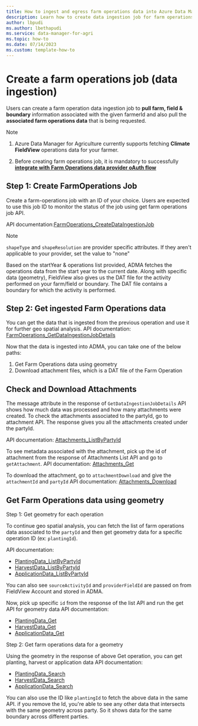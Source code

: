```yaml
---
title: How to ingest and egress farm operations data into Azure Data Manager for Agriculture
description: Learn how to create data ingestion job for farm operations data and to egress the same
author: lbpudi
ms.author: lbethapudi
ms.service: data-manager-for-agri
ms.topic: how-to
ms.date: 07/14/2023
ms.custom: template-how-to
---
```

# Create a farm operations job (data ingestion)
Users can create a farm operation data ingestion job to **pull farm, field & boundary** information associated with the given farmerId and also pull the **associated farm operations data** that is being requested.

> [!NOTE]
>
> 1. Azure Data Manager for Agriculture currently supports fetching **Climate FieldView** operations data for your farmer.
>
> 2. Before creating farm operations job, it is mandatory to successfully [**integrate with Farm Operations data provider oAuth flow**](./how-to-integrate-with-farm-ops-data-provider.md)
>

## Step 1: Create FarmOperations Job

Create a farm-operations job with an ID of your choice. Users are expected to use this job ID to monitor the status of the job using get farm operations job API.

API documentation:[FarmOperations_CreateDataIngestionJob](/rest/api/data-manager-for-agri/dataplane-version2023-07-01-preview/farm-operations/create-data-ingestion-job)

> [!NOTE]
>`shapeType` and `shapeResolution` are provider specific attributes. If they aren't applicable to your provider, set the value to "none"
>

Based on the startYear & operations list provided, ADMA fetches the operations data from the start year to the current date. Along with specific data (geometry), FieldView also gives us the DAT file for the activity performed on your farm/field or boundary. The DAT file contains a boundary for which the activity is performed.

## Step 2: Get ingested Farm Operations data 
You can get the data that is ingested from the previous operation and use it for further geo spatial analysis.
API documentation: [FarmOperations_GetDataIngestionJobDetails](/rest/api/data-manager-for-agri/dataplane-version2023-07-01-preview/farm-operations/get-data-ingestion-job-details)
  
Now that the data is ingested into ADMA, you can take one of the below paths:
1. Get Farm Operations data using geometry 
2. Download attachment files, which is a DAT file of the Farm Operation

## Check and Download Attachments

The message attribute in the response of `GetDataIngestionJobDetails` API shows how much data was processed and how many attachments were created. To check the attachments associated to the partyId, go to attachment API. The response gives you all the attachments created under the partyId.

API documentation: [Attachments_ListByPartyId](/rest/api/data-manager-for-agri/dataplane-version2023-07-01-preview/attachments/list-by-party-id)

To see metadata associated with the attachment, pick up the id of attachment from the response of Attachments List API and go to `getAttachment`. 
API documentation: [Attachments_Get](/rest/api/data-manager-for-agri/dataplane-version2023-07-01-preview/attachments/get)

To download the attachment, go to `attachmentDownload` and give the `attachmentId` and `partyId`
API documentation: [Attachments_Download](/rest/api/data-manager-for-agri/dataplane-version2023-07-01-preview/attachments/download)

## Get Farm Operations data using geometry 
Step 1: Get geometry for each operation

To continue geo spatial analysis, you can fetch the list of farm operations data associated to the `partyId` and then get geometry data for a specific operation ID (ex: `plantingId`). 

API documentation:
* [PlantingData_ListByPartyId](/rest/api/data-manager-for-agri/dataplane-version2023-07-01-preview/planting-data/list-by-party-id)
* [HarvestData_ListByPartyId](/rest/api/data-manager-for-agri/dataplane-version2023-07-01-preview/harvest-data/list-by-party-id)
* [ApplicationData_ListByPartyId](/rest/api/data-manager-for-agri/dataplane-version2023-07-01-preview/application-data/list-by-party-id)

You can also see `sourceActivityId` and `providerFieldId` are passed on from FieldView Account and stored in ADMA.

Now, pick up specific `id` from the response of the list API and run the get API for geometry data
API documentation:
* [PlantingData_Get](/rest/api/data-manager-for-agri/dataplane-version2023-07-01-preview/planting-data/get)
* [HarvestData_Get](/rest/api/data-manager-for-agri/dataplane-version2023-07-01-preview/harvest-data/get)
* [ApplicationData_Get](/rest/api/data-manager-for-agri/dataplane-version2023-07-01-preview/application-data/get)

Step 2: Get farm operations data for a geometry

Using the geometry in the response of above Get operation, you can get planting, harvest or application data
API documentation:
* [PlantingData_Search](/rest/api/data-manager-for-agri/dataplane-version2023-07-01-preview/planting-data/search)
* [HarvestData_Search](/rest/api/data-manager-for-agri/dataplane-version2023-07-01-preview/harvest-data/search)
* [ApplicationData_Search](/rest/api/data-manager-for-agri/dataplane-version2023-07-01-preview/application-data/search)

You can also use the ID like `plantingId` to fetch the above data in the same API. if you remove the Id, you're able to see any other data that intersects with the same geometry across party. So it shows data for the same boundary across different parties.

